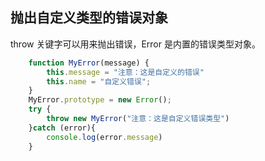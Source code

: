 ## 抛出自定义类型的错误对象
throw 关键字可以用来抛出错误，Error 是内置的错误类型对象。
```javascript
    function MyError(message) {
        this.message = "注意：这是自定义的错误"
        this.name = "自定义错误";
    }
    MyError.prototype = new Error();
    try {
        throw new MyError("注意：这是自定义错误类型")
    }catch (error){
        console.log(error.message)
    }
```
